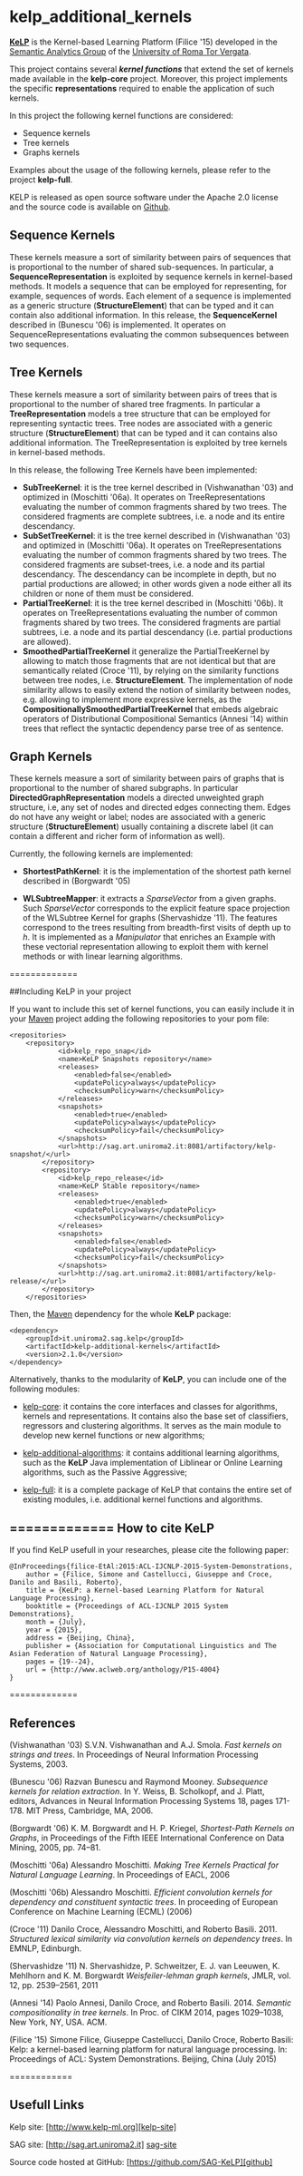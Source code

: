 kelp_additional_kernels
=========

 [**KeLP**][kelp-site] is the Kernel-based Learning Platform (Filice '15) developed in the [Semantic Analytics Group][sag-site] of the [University of Roma Tor Vergata][uniroma2-site]. 

This project contains several ***kernel functions*** that extend the set of kernels made available in the **kelp-core** project. Moreover, this project implements the specific **representations** required to enable the application of such kernels.

In this project the following kernel functions are considered: 

* Sequence kernels
* Tree kernels
* Graphs kernels

Examples about the usage of the following kernels, please refer to the project **kelp-full**.

KELP is released as open source software under the Apache 2.0 license and the source code is available on [Github][github].


Sequence Kernels
----------------
These kernels measure a sort of similarity between pairs of sequences that is proportional to the number of shared sub-sequences. In particular, a **SequenceRepresentation** is exploited by sequence kernels in kernel-based methods. It models a sequence that can be employed for representing, for example, sequences of words. Each element of a sequence is implemented as a generic structure (**StructureElement**) that can be typed and it can contain also additional information. In this release, the **SequenceKernel** described in (Bunescu '06) is implemented. It operates on SequenceRepresentations evaluating the common subsequences between two sequences.


Tree Kernels
------------
These kernels measure a sort of similarity between pairs of trees that is proportional to the number of shared tree fragments. In particular a **TreeRepresentation** models a tree structure that can be employed for representing syntactic trees. Tree nodes are associated with a generic structure (**StructureElement**) that can be typed and it can contains also additional information. The TreeRepresentation is exploited by tree kernels in kernel-based methods.

In this release, the following Tree Kernels have been implemented:

* **SubTreeKernel**: it is the tree kernel described in (Vishwanathan '03) and optimized in (Moschitti '06a). It operates on TreeRepresentations evaluating the number of common fragments shared by two trees. The considered fragments are complete subtrees, i.e. a node and its entire descendancy.
* **SubSetTreeKernel**: it is the tree kernel described in (Vishwanathan '03) and optimized in (Moschitti '06a). It operates on TreeRepresentations evaluating the number of common fragments shared by two trees. The considered fragments are subset-trees, i.e. a node and its partial descendancy. The descendancy can be incomplete in depth, but no partial productions are allowed; in other words given a node either all its children or none of them must be considered.
* **PartialTreeKernel**: it is the tree kernel described in (Moschitti '06b). It operates on TreeRepresentations evaluating the number of common fragments shared by two trees. The considered fragments are partial subtrees, i.e. a node and its partial descendancy (i.e. partial productions are allowed).
* **SmoothedPartialTreeKernel**  it generalize the PartialTreeKernel by allowing to match those fragments that are not identical but that are semantically related (Croce '11), by relying on the similarity functions between tree nodes, i.e. **StructureElement**. The implementation of node similarity allows to easily extend the notion of similarity between nodes, e.g. allowing to implement more expressive kernels, as the **CompositionallySmoothedPartialTreeKernel** that embeds algebraic operators of Distributional Compositional Semantics (Annesi '14) within trees that reflect the syntactic dependency parse tree of as sentence.


Graph Kernels
-------------
These kernels measure a sort of similarity between pairs of graphs that is proportional to the number of shared subgraphs. In particular **DirectedGraphRepresentation** models a directed unweighted graph structure, i.e, any set of nodes and directed edges connecting them. Edges do not have any weight or label; nodes are associated with a generic structure (**StructureElement**) usually containing a discrete label (it can contain a different and richer form of information as well).

Currently, the following kernels are implemented:

* **ShortestPathKernel**: it is the implementation of the shortest path kernel described in (Borgwardt '05)

* **WLSubtreeMapper**: it extracts a _SparseVector_ from a given graphs. Such _SparseVector_ corresponds to the explicit feature space projection of the WLSubtree Kernel for graphs (Shervashidze '11). The features correspond to the trees resulting from breadth-first visits of depth up to _h_. It is implemented as a _Manipulator_ that enriches an Example with these vectorial representation allowing to exploit them with kernel methods or with linear learning algorithms. 


=============

##Including KeLP in your project

If you want to include this set of kernel functions, you can  easily include it in your [Maven][maven-site] project adding the following repositories to your pom file:

```
<repositories>
	<repository>
			<id>kelp_repo_snap</id>
			<name>KeLP Snapshots repository</name>
			<releases>
				<enabled>false</enabled>
				<updatePolicy>always</updatePolicy>
				<checksumPolicy>warn</checksumPolicy>
			</releases>
			<snapshots>
				<enabled>true</enabled>
				<updatePolicy>always</updatePolicy>
				<checksumPolicy>fail</checksumPolicy>
			</snapshots>
			<url>http://sag.art.uniroma2.it:8081/artifactory/kelp-snapshot/</url>
		</repository>
		<repository>
			<id>kelp_repo_release</id>
			<name>KeLP Stable repository</name>
			<releases>
				<enabled>true</enabled>
				<updatePolicy>always</updatePolicy>
				<checksumPolicy>warn</checksumPolicy>
			</releases>
			<snapshots>
				<enabled>false</enabled>
				<updatePolicy>always</updatePolicy>
				<checksumPolicy>fail</checksumPolicy>
			</snapshots>
			<url>http://sag.art.uniroma2.it:8081/artifactory/kelp-release/</url>
		</repository>
	</repositories>
```

Then, the [Maven][maven-site] dependency for the whole **KeLP** package:

```
<dependency>
    <groupId>it.uniroma2.sag.kelp</groupId>
    <artifactId>kelp-additional-kernels</artifactId>
    <version>2.1.0</version>
</dependency>
```


Alternatively, thanks to the modularity of **KeLP**, you can include one of the following modules:

* [kelp-core](https://github.com/SAG-KeLP/kelp-core): it contains the core interfaces and classes for algorithms, kernels and representations. It contains also the base set of classifiers, regressors and clustering algorithms. It serves as the main module to develop new kernel functions or new algorithms;

* [kelp-additional-algorithms](https://github.com/SAG-KeLP/kelp-additional-algorithms): it contains additional learning algorithms, such as the **KeLP** Java implementation of Liblinear or Online Learning algorithms, such as the Passive Aggressive;

* [kelp-full](https://github.com/SAG-KeLP/kelp-full): it is a complete package of KeLP that contains the entire set of existing modules, i.e. additional  kernel functions and algorithms.

=============
How to cite KeLP
----------------
If you find KeLP usefull in your researches, please cite the following paper:

```
@InProceedings{filice-EtAl:2015:ACL-IJCNLP-2015-System-Demonstrations,
	author = {Filice, Simone and Castellucci, Giuseppe and Croce, Danilo and Basili, Roberto},
	title = {KeLP: a Kernel-based Learning Platform for Natural Language Processing},
	booktitle = {Proceedings of ACL-IJCNLP 2015 System Demonstrations},
	month = {July},
	year = {2015},
	address = {Beijing, China},
	publisher = {Association for Computational Linguistics and The Asian Federation of Natural Language Processing},
	pages = {19--24},
	url = {http://www.aclweb.org/anthology/P15-4004}
}
```
=============

References
----------
 
(Vishwanathan '03) S.V.N. Vishwanathan and A.J. Smola. _Fast kernels on strings and trees_. In Proceedings of Neural Information Processing Systems, 2003.


(Bunescu '06) Razvan Bunescu and Raymond Mooney. _Subsequence kernels for relation extraction_. In Y. Weiss, B. Scholkopf, and J. Platt, editors, Advances in Neural Information Processing Systems 18, pages 171-178. MIT Press, Cambridge, MA, 2006.


(Borgwardt '06) K. M. Borgwardt and H. P. Kriegel, _Shortest-Path Kernels on Graphs_, in Proceedings of the Fifth IEEE International Conference on Data Mining, 2005, pp. 74–81.

(Moschitti '06a) Alessandro Moschitti. _Making Tree Kernels Practical for Natural Language Learning_. In Proceedings of EACL, 2006

(Moschitti '06b) Alessandro Moschitti. _Efficient convolution kernels for dependency and constituent syntactic trees_. In proceeding of European Conference on Machine Learning (ECML) (2006)

(Croce '11) Danilo Croce, Alessandro Moschitti, and Roberto Basili. 2011. _Structured lexical similarity via convolution kernels on dependency trees_. In EMNLP, Edinburgh.

(Shervashidze '11) N. Shervashidze, P. Schweitzer, E. J. van Leeuwen, K. Mehlhorn and K. M. Borgwardt _Weisfeiler-lehman graph kernels_, JMLR, vol. 12, pp. 2539–2561, 2011

(Annesi '14) Paolo Annesi, Danilo Croce, and Roberto Basili. 2014. _Semantic compositionality in tree kernels_. In Proc. of CIKM 2014, pages 1029–1038, New York, NY, USA. ACM.

(Filice '15) Simone Filice, Giuseppe Castellucci, Danilo Croce, Roberto Basili: Kelp: a kernel-based learning platform for natural language processing. In: Proceedings of ACL: System Demonstrations. Beijing, China (July 2015)

============

Usefull Links
-------------

Kelp site: [http://www.kelp-ml.org][kelp-site]

SAG site: [http://sag.art.uniroma2.it] [sag-site]

Source code hosted at GitHub: [https://github.com/SAG-KeLP][github]

[sag-site]: http://sag.art.uniroma2.it "SAG site"
[uniroma2-site]: http://www.uniroma2.it "University of Roma Tor Vergata"
[kelp-site]: http://www.kelp-ml.org
[maven-site]: http://maven.apache.org "Apache Maven"
[github]: https://github.com/SAG-KeLP


